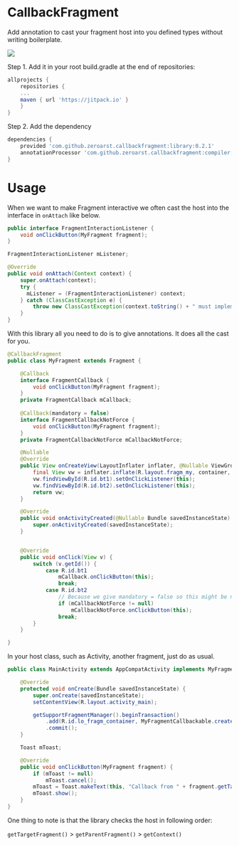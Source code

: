 # CallbackFragment
Add annotation to cast your fragment host into you defined types without writing boilerplate.

[![](https://jitpack.io/v/zeroarst/callbackfragment.svg)](https://jitpack.io/#zeroarst/callbackfragment)

Step 1. Add it in your root build.gradle at the end of repositories:

```gradle
allprojects {
    repositories {
    ...
    maven { url 'https://jitpack.io' }
    }
}
```

Step 2. Add the dependency
```gradle
dependencies {
    provided 'com.github.zeroarst.callbackfragment:library:0.2.1'
    annotationProcessor 'com.github.zeroarst.callbackfragment:compiler:0.2.1'
}
```
# Usage

When we want to make Fragment interactive we often cast the host into the interface in `onAttach` like below.
```java
public interface FragmentInteractionListener {
    void onClickButton(MyFragment fragment);    
}

FragmentInteractionListener mListener;

@Override
public void onAttach(Context context) {
    super.onAttach(context);
    try {
      mListener = (FragmentInteractionListener) context;
    } catch (ClassCastException e) {
        throw new ClassCastException(context.toString() + " must implement FragmentInteractionListener");
    }
}

```

With this library all you need to do is to give annotations. It does all the cast for you.
```java
@CallbackFragment
public class MyFragment extends Fragment {

    @Callback
    interface FragmentCallback {
        void onClickButton(MyFragment fragment);
    }    
    private FragmentCallback mCallback;
    
    @Callback(mandatory = false)
    interface FragmentCallbackNotForce {
        void onClickButton(MyFragment fragment);
    }
    private FragmentCallbackNotForce mCallbackNotForce;

    @Nullable
    @Override
    public View onCreateView(LayoutInflater inflater, @Nullable ViewGroup container, @Nullable Bundle savedInstanceState) {
        final View vw = inflater.inflate(R.layout.fragm_my, container, false);
        vw.findViewById(R.id.bt1).setOnClickListener(this);
        vw.findViewById(R.id.bt2).setOnClickListener(this);
        return vw;
    }

    @Override
    public void onActivityCreated(@Nullable Bundle savedInstanceState) {
        super.onActivityCreated(savedInstanceState);
    }


    @Override
    public void onClick(View v) {
        switch (v.getId()) {
            case R.id.bt1
                mCallback.onClickButton(this);
                break;
            case R.id.bt2
                // Because we give mandatory = false so this might be null if not implemented by the host.
                if (mCallbackNotForce != null)
                    mCallbackNotForce.onClickButton(this);
                break;
        }
    }

}
```

In your host class, such as Activity, another fragment, just do as usual.

```java
public class MainActivity extends AppCompatActivity implements MyFragment.FragmentCallback {

    @Override
    protected void onCreate(Bundle savedInstanceState) {
        super.onCreate(savedInstanceState);
        setContentView(R.layout.activity_main);

        getSupportFragmentManager().beginTransaction()
            .add(R.id.lo_fragm_container, MyFragmentCallbackable.create(), "MY_FRAGM")
            .commit();
    }

    Toast mToast;

    @Override
    public void onClickButton(MyFragment fragment) {
        if (mToast != null)
            mToast.cancel();
        mToast = Toast.makeText(this, "Callback from " + fragment.getTag(), Toast.LENGTH_SHORT);
        mToast.show();
    }
}
```

One thing to note is that the library checks the host in following order:

`getTargetFragment()` > `getParentFragment()` > `getContext()`
